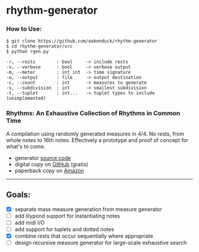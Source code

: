 # rhythm-generator

### How to Use:
```
$ git clone https://github.com/oakenduck/rhythm-generator
$ cd rhythm-generator/src
$ python rgen.py
```
```
-r, --rests        : bool     -> include rests
-v, --verbose      : bool     -> verbose output
-m, --meter        : int int  -> time signature
-o, --output       : file     -> output destination
-c, --count        : int      -> measures to generate
-s, --subdivision  : int      -> smallest subdivision
-t, --tuplet       : int...   -> tuplet types to include (unimplemented)
```

### Rhythms: An Exhaustive Collection of Rhythms in Common Time
A compilation using randomly generated measures in 4/4. No rests, from whole notes to 16th notes. Effectively a prototype and proof of concept for what's to come.
- generator [source code](/src/gen_v1.py)
- digital copy on [GitHub](/books/rhythms-an-exhaustive-collection-of-rhythms-in-common-time.pdf) (gratis)
- paperback copy on [Amazon](https://www.amazon.com/dp/B0CVLH36QZ)

---

## Goals:
- [x] separate mass measure generation from measure generator
- [ ] add lilypond support for instantiating notes
- [ ] add midi I/O
- [ ] add support for tuplets and dotted notes
- [x] combine rests that occur sequentially where appropriate
- [ ] design recursive measure generator for large-scale exhaustive search
